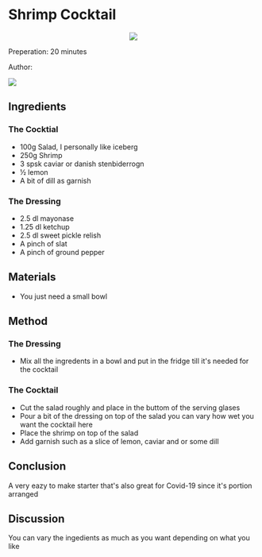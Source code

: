 # Shrimp Cocktail
<p align="center">
<img src="example.png" />
</p>

Preperation: 20 minutes

Author:

<a href="https://discord.com"><img src="https://img.shields.io/badge/Discord-Drillenissen%234268-25?style=for-the-badge&logo=discord" /> </a>  

## Ingredients
### The Cocktial
* 100g Salad, I personally like iceberg
* 250g Shrimp
* 3 spsk caviar or danish stenbiderrogn
* ½ lemon
* A bit of dill as garnish

### The Dressing
* 2.5 dl mayonase
* 1.25 dl ketchup 
* 2.5 dl sweet pickle relish 
* A pinch of slat
* A pinch of ground pepper

## Materials
* You just need a small bowl

## Method
### The Dressing
* Mix all the ingredents in a bowl and put in the fridge till it's needed for the cocktail

### The Cocktail
* Cut the salad roughly and place in the buttom of the serving glases
* Pour a bit of the dressing on top of the salad you can vary how wet you want the cocktail here
* Place the shrimp on top of the salad 
* Add garnish such as a slice of lemon, caviar and or some dill

## Conclusion
A very eazy to make starter that's also great for Covid-19 since it's portion arranged

## Discussion
You can vary the ingedients as much as you want depending on what you like
